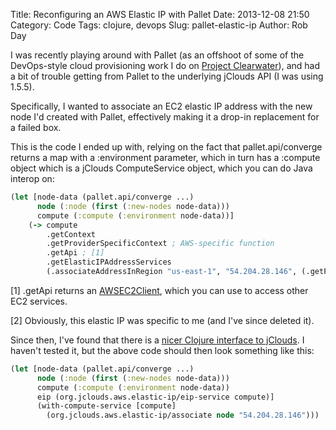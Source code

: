 Title: Reconfiguring an AWS Elastic IP with Pallet
Date: 2013-12-08 21:50
Category: Code
Tags: clojure, devops
Slug: pallet-elastic-ip
Author: Rob Day

I was recently playing around with Pallet (as an offshoot of some of the DevOps-style cloud provisioning work I do on [Project Clearwater](http://www.projectclearwater.org)), and had a bit of trouble getting from Pallet to the underlying jClouds API (I was using 1.5.5).

Specifically, I wanted to associate an EC2 elastic IP address with the new node I'd created with Pallet, effectively making it a drop-in replacement for a failed box.

This is the code I ended up with, relying on the fact that pallet.api/converge returns a map with a :environment parameter, which in turn has a :compute object which is a jClouds ComputeService object, which you can do Java interop on:

```clojure
(let [node-data (pallet.api/converge ...)
      node (:node (first (:new-nodes node-data)))
      compute (:compute (:environment node-data))]
    (-> compute
        .getContext
        .getProviderSpecificContext ; AWS-specific function
        .getApi ; [1]
        .getElasticIPAddressServices
        (.associateAddressInRegion "us-east-1", "54.204.28.146", (.getProviderId node)))) ; [2]
```

[1] .getApi returns an [AWSEC2Client](http://demobox.github.io/jclouds-maven-site-1.5.5/1.5.5/jclouds-multi/apidocs/org/jclouds/aws/ec2/AWSEC2Client.html), which you can use to access other EC2 services.

[2] Obviously, this elastic IP was specific to me (and I've since deleted it).

Since then, I've found that there is a [nicer Clojure interface to jClouds](https://github.com/jclouds/jclouds/blob/328679799b7ae7bf6eed731a528e773c8fbd5e2f/aws/core/src/main/clojure/org/jclouds/aws/elastic_ip.clj). I haven't tested it, but the above code should then look something like this:

```clojure
(let [node-data (pallet.api/converge ...)
      node (:node (first (:new-nodes node-data)))
      compute (:compute (:environment node-data))
      eip (org.jclouds.aws.elastic-ip/eip-service compute)]
      (with-compute-service [compute]
        (org.jclouds.aws.elastic-ip/associate node "54.204.28.146")))
```

